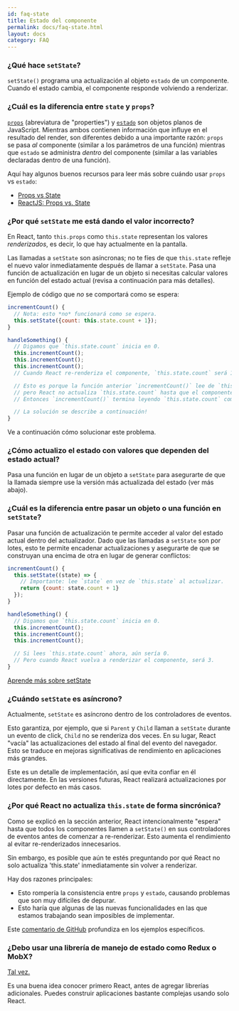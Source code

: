 ```yaml
---
id: faq-state
title: Estado del componente
permalink: docs/faq-state.html
layout: docs
category: FAQ
---
```


### ¿Qué hace `setState`?

`setState()` programa una actualización al objeto `estado` de un componente. Cuando el estado cambia, el componente responde volviendo a renderizar.

### ¿Cuál es la diferencia entre `state` y `props`?

[`props`](/docs/components-and-props.html) (abreviatura de "properties") y [`estado`](/docs/state-and-lifecycle.html) son objetos planos de JavaScript. Mientras ambos contienen información que influye en el resultado del render, son diferentes debido a una importante razón: `props` se pasa *al* componente (similar a los parámetros de una función) mientras que `estado` se administra *dentro* del componente (similar a las variables declaradas dentro de una función).

Aquí hay algunos buenos recursos para leer más sobre cuándo usar `props` vs `estado`:
* [Props vs State](https://github.com/uberVU/react-guide/blob/master/props-vs-state.md)
* [ReactJS: Props vs. State](http://lucybain.com/blog/2016/react-state-vs-pros/)

### ¿Por qué `setState` me está dando el valor incorrecto?

En React, tanto `this.props` como `this.state` representan los valores *renderizados*, es decir, lo que hay actualmente en la pantalla.

Las llamadas a `setState` son asíncronas; no te fíes de que `this.state` refleje el nuevo valor inmediatamente después de llamar a `setState`. Pasa una función de actualización en lugar de un objeto si necesitas calcular valores en función del estado actual (revisa a continuación para más detalles).

Ejemplo de código que *no* se comportará como se espera:

```jsx
incrementCount() {
  // Nota: esto *no* funcionará como se espera.
  this.setState({count: this.state.count + 1});
}

handleSomething() {
  // Digamos que `this.state.count` inicia en 0.
  this.incrementCount();
  this.incrementCount();
  this.incrementCount();
  // Cuando React re-renderiza el componente, `this.state.count` será 1, pero tu esperabas 3.

  // Esto es porque la función anterior `incrementCount()` lee de `this.state.count`,
  // pero React no actualiza `this.state.count` hasta que el componente se vuelve a renderizar.
  // Entonces `incrementCount()` termina leyendo `this.state.count` como 0 cada vez, y lo establece a 1.

  // La solución se describe a continuación!
}
```

Ve a continuación cómo solucionar este problema.

### ¿Cómo actualizo el estado con valores que dependen del estado actual?

Pasa una función en lugar de un objeto a `setState` para asegurarte de que la llamada siempre use la versión más actualizada del estado (ver más abajo).

### ¿Cuál es la diferencia entre pasar un objeto o una función en `setState`?

Pasar una función de actualización te permite acceder al valor del estado actual dentro del actualizador. Dado que las llamadas a `setState` son por lotes, esto te permite encadenar actualizaciones y asegurarte de que se construyan una encima de otra en lugar de generar conflictos:

```jsx
incrementCount() {
  this.setState((state) => {
    // Importante: lee `state` en vez de `this.state` al actualizar.
    return {count: state.count + 1}
  });
}

handleSomething() {
  // Digamos que `this.state.count` inicia en 0.
  this.incrementCount();
  this.incrementCount();
  this.incrementCount();

  // Si lees `this.state.count` ahora, aún sería 0.
  // Pero cuando React vuelva a renderizar el componente, será 3.
}
```

[Aprende más sobre setState](/docs/react-component.html#setstate)

### ¿Cuándo `setState` es asíncrono?

Actualmente, `setState` es asíncrono dentro de los controladores de eventos.

Esto garantiza, por ejemplo, que si `Parent` y `Child` llaman a `setState` durante un evento de click, `Child` no se renderiza dos veces. En su lugar, React "vacía" las actualizaciones del estado al final del evento del navegador. Esto se traduce en mejoras significativas de rendimiento en aplicaciones más grandes.

Este es un detalle de implementación, así que evita confiar en él directamente. En las versiones futuras, React realizará actualizaciones por lotes por defecto en más casos.

### ¿Por qué React no actualiza `this.state` de forma sincrónica?

Como se explicó en la sección anterior, React intencionalmente "espera" hasta que todos los componentes llamen a `setState()` en sus controladores de eventos antes de comenzar a re-renderizar. Esto aumenta el rendimiento al evitar re-renderizados innecesarios.

Sin embargo, es posible que aún te estés preguntando por qué React no solo actualiza 'this.state' inmediatamente sin volver a renderizar.

Hay dos razones principales:

* Esto rompería la consistencia entre `props` y `estado`, causando problemas que son muy difíciles de depurar.
* Esto haría que algunas de las nuevas funcionalidades en las que estamos trabajando sean imposibles de implementar.

Este [comentario de GitHub](https://github.com/facebook/react/issues/11527#issuecomment-360199710) profundiza en los ejemplos específicos.

### ¿Debo usar una librería de manejo de estado como Redux o MobX?

[Tal vez.](https://redux.js.org/faq/general#when-should-i-use-redux)

Es una buena idea conocer primero React, antes de agregar librerías adicionales. Puedes construir aplicaciones bastante complejas usando solo React.
